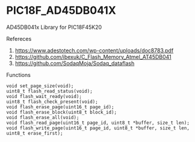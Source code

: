 # PIC18F_AD45DB041X
AD45DB041x Library for PIC18F45K20 <br>

Refereces
1. https://www.adestotech.com/wp-content/uploads/doc8783.pdf
2. https://github.com/ibexuk/C_Flash_Memory_Atmel_AT45DB041
3. https://github.com/SodaqMoja/Sodaq_dataflash

Functions
```
void set_page_size(void);
uint8_t flash_read_status(void);
void flash_wait_ready(void);
uint8_t flash_check_present(void);
void flash_erase_page(uint16_t page_id);
void flash_erase_block(uint8_t block_id);
void flash_erase_all(void);
void flash_read_page(uint16_t page_id, uint8_t *buffer, size_t len);
void flash_write_page(uint16_t page_id, uint8_t *buffer, size_t len, uint8_t erase_first);
```
